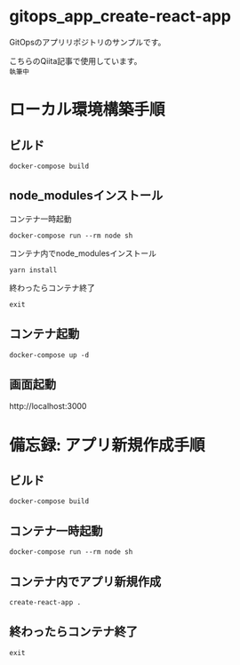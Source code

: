 # gitops_app_create-react-app
GitOpsのアプリリポジトリのサンプルです。

こちらのQiita記事で使用しています。  
`執筆中`

# ローカル環境構築手順

## ビルド
```
docker-compose build
```

## node_modulesインストール

コンテナ一時起動
```
docker-compose run --rm node sh
```

コンテナ内でnode_modulesインストール
```
yarn install
```

終わったらコンテナ終了
```
exit
```

## コンテナ起動
```
docker-compose up -d
```

## 画面起動
http://localhost:3000

# 備忘録: アプリ新規作成手順

## ビルド
```
docker-compose build
```

## コンテナ一時起動
```
docker-compose run --rm node sh
```

## コンテナ内でアプリ新規作成
```
create-react-app .
```

## 終わったらコンテナ終了
```
exit
```
